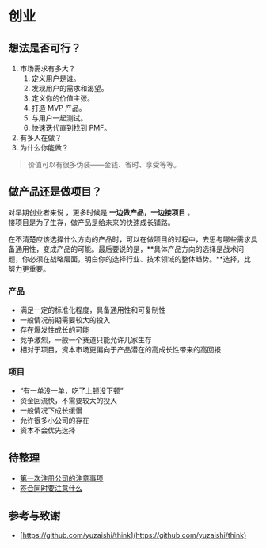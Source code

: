 # 创业

## 想法是否可行？
1. 市场需求有多大？
   1. 定义用户是谁。
   2. 发现用户的需求和渴望。
   3. 定义你的价值主张。
   4. 打造 MVP 产品。
   5. 与用户一起测试。
   6. 快速迭代直到找到 PMF。
2. 有多人在做？
3. 为什么你能做？

> 价值可以有很多伪装——金钱、省时、享受等等。

## 做产品还是做项目？
对早期创业者来说 ，更多时候是 **一边做产品，一边接项目** 。  
接项目是为了生存，做产品是给未来的快速成长铺路。

在不清楚应该选择什么方向的产品时，可以在做项目的过程中，去思考哪些需求具备通用性，变成产品的可能。最后要说的是，**具体产品方向的选择是战术问题，你必须在战略层面，明白你的选择行业、技术领域的整体趋势。**选择，比努力更重要。

### 产品

* 满足一定的标准化程度，具备通用性和可复制性
* 一般情况前期需要较大的投入
* 存在爆发性成长的可能
* 竞争激烈，一般一个赛道只能允许几家生存
* 相对于项目，资本市场更偏向于产品潜在的高成长性带来的高回报

### 项目

* “有一单没一单，吃了上顿没下顿”
* 资金回流快，不需要较大的投入
* 一般情况下成长缓慢
* 允许很多小公司的存在
* 资本不会优先选择

## 待整理

* [第一次注册公司的注意事项](https://github.com/yuzaishi/think/blob/master/2-%E7%AC%AC%E4%B8%80%E6%AC%A1%E6%B3%A8%E5%86%8C%E5%85%AC%E5%8F%B8%E7%9A%84%E6%B3%A8%E6%84%8F%E4%BA%8B%E9%A1%B9.md)
* [签合同时要注意什么](https://github.com/yuzaishi/think/blob/master/3-%E7%AD%BE%E5%90%88%E5%90%8C%E6%97%B6%E8%A6%81%E6%B3%A8%E6%84%8F%E4%BB%80%E4%B9%88.md)

## 参考与致谢

* [https://github.com/yuzaishi/think](https://github.com/yuzaishi/think)
